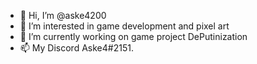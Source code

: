 - 👋 Hi, I’m @aske4200
- 👀 I’m interested in game development and pixel art
- 🌱 I’m currently working on game project DePutinization
- 📫 My Discord Aske4#2151.

<!---
aske4200/aske4200 is a ✨ special ✨ repository because its `README.md` (this file) appears on your GitHub profile.
You can click the Preview link to take a look at your changes.
--->
